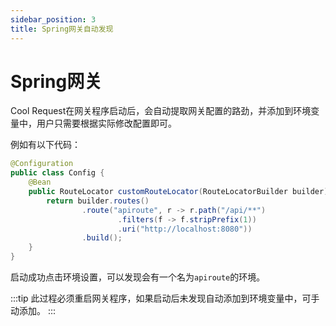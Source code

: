 ```yaml
---
sidebar_position: 3
title: Spring网关自动发现
---
```


# Spring网关

Cool Request在网关程序启动后，会自动提取网关配置的路劲，并添加到环境变量中，用户只需要根据实际修改配置即可。

例如有以下代码：

```java
@Configuration
public class Config {
    @Bean
    public RouteLocator customRouteLocator(RouteLocatorBuilder builder) {
        return builder.routes()
                .route("apiroute", r -> r.path("/api/**")
                        .filters(f -> f.stripPrefix(1))
                        .uri("http://localhost:8080"))
                .build();
    }
}

```
启动成功点击环境设置，可以发现会有一个名为`apiroute`的环境。


:::tip
此过程必须重启网关程序，如果启动后未发现自动添加到环境变量中，可手动添加。
:::